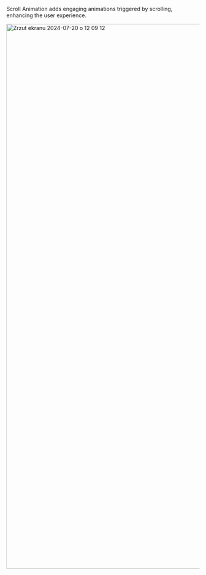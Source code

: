 Scroll Animation adds engaging animations triggered by scrolling, enhancing the user experience.

<img width="1422" alt="Zrzut ekranu 2024-07-20 o 12 09 12" src="https://github.com/user-attachments/assets/3374c189-6ee0-46b3-bef9-124fcc0b9c0a">
